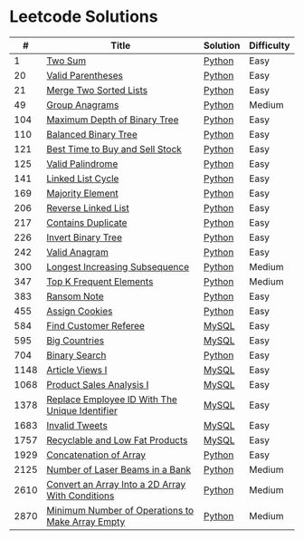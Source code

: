 # Leetcode Solutions

| #    | Title                                                                                                                               | Solution                                                                    | Difficulty |
| ---- | ----------------------------------------------------------------------------------------------------------------------------------- | --------------------------------------------------------------------------- | ---------- |
| 1    | [Two Sum](https://leetcode.com/problems/two-sum/)                                                                                   | [Python](./Python/1-two-sum.py)                                             | Easy       |
| 20   | [Valid Parentheses](https://leetcode.com/problems/valid-parentheses/)                                                               | [Python](./Python/20-valid-parentheses.py)                                  | Easy       |
| 21   | [Merge Two Sorted Lists](https://leetcode.com/problems/merge-two-sorted-lists/)                                                     | [Python](./Python/21-merge-two-sorted-lists.py)                             | Easy       |
| 49   | [Group Anagrams](https://leetcode.com/problems/group-anagrams/)                                                                     | [Python](./Python/49-group-anagrams.py)                                     | Medium     |
| 104  | [Maximum Depth of Binary Tree](https://leetcode.com/problems/maximum-depth-of-binary-tree/)                                         | [Python](./Python/104-maximum-depth-of-binary-tree.py)                      | Easy       |
| 110  | [Balanced Binary Tree](https://leetcode.com/problems/balanced-binary-tree/)                                                         | [Python](./Python/110-balanced-binary-tree.py)                              | Easy       |
| 121  | [Best Time to Buy and Sell Stock](https://leetcode.com/problems/best-time-to-buy-and-sell-stock/)                                   | [Python](./Python/121-best-time-to-buy-and-sell-stock.py)                   | Easy       |
| 125  | [Valid Palindrome](https://leetcode.com/problems/valid-palindrome/)                                                                 | [Python](./Python/125-valid-palindrome.py)                                  | Easy       |
| 141  | [Linked List Cycle](https://leetcode.com/problems/linked-list-cycle/)                                                               | [Python](./Python/141-linked-list-cycle.py)                                 | Easy       |
| 169  | [Majority Element](https://leetcode.com/problems/majority-element/)                                                                 | [Python](./Python/169-majority-element.py)                                  | Easy       |
| 206  | [Reverse Linked List](https://leetcode.com/problems/reverse-linked-list/)                                                           | [Python](./Python/206-reverse-linked-list.py)                               | Easy       |
| 217  | [Contains Duplicate](https://leetcode.com/problems/contains-duplicate/)                                                             | [Python](./Python/217-contains-duplicate.py)                                | Easy       |
| 226  | [Invert Binary Tree](https://leetcode.com/problems/invert-binary-tree/)                                                             | [Python](./Python/226-invert-binary-tree.py)                                | Easy       |
| 242  | [Valid Anagram](https://leetcode.com/problems/valid-anagram/)                                                                       | [Python](./Python/242-valid-anagram.py)                                     | Easy       |
| 300  | [Longest Increasing Subsequence](https://leetcode.com/problems/longest-increasing-subsequence/)                                     | [Python](./Python/300-longest-increasing-subsequence.py)                    | Medium     |
| 347  | [Top K Frequent Elements](https://leetcode.com/problems/top-k-frequent-elements/)                                                   | [Python](./Python/347-top-k-frequent-elements.py)                           | Medium     |
| 383  | [Ransom Note](https://leetcode.com/problems/ransom-note/)                                                                           | [Python](./Python/383-ransom-note.py)                                       | Easy       |
| 455  | [Assign Cookies](https://leetcode.com/problems/assign-cookies/)                                                                     | [Python](./Python/455-assign-cookies.py)                                    | Easy       |
| 584  | [Find Customer Referee](https://leetcode.com/problems/find-customer-referee/)                                                       | [MySQL](./MySQL/584-find-customer-referee.sql)                              | Easy       |
| 595  | [Big Countries](https://leetcode.com/problems/big-countries/)                                                                       | [MySQL](./MySQL/595-big-countries.sql)                                      | Easy       |
| 704  | [Binary Search](https://leetcode.com/problems/binary-search/)                                                                       | [Python](./Python/704-binary-search.py)                                     | Easy       |
| 1148 | [Article Views I](https://leetcode.com/problems/article-views-i/)                                                                   | [MySQL](./MySQL/1148-article-views-I.sql)                                   | Easy       |
| 1068 | [Product Sales Analysis I](https://leetcode.com/problems/product-sales-analysis-i/)                                                 | [MySQL](./MySQL/1068-product-sales-analysis-i.sql)                          | Easy       |
| 1378 | [Replace Employee ID With The Unique Identifier](https://leetcode.com/problems/replace-employee-id-with-the-unique-identifier/)     | [MySQL](./MySQL/1378-replace-employee-id-with-the-unique-identifier.sql)    | Easy       |
| 1683 | [Invalid Tweets](https://leetcode.com/problems/invalid-tweets/)                                                                     | [MySQL](./MySQL/1683-invalid-tweets.sql)                                    | Easy       |
| 1757 | [Recyclable and Low Fat Products](https://leetcode.com/problems/recyclable-and-low-fat-products/)                                   | [MySQL](./MySQL/1757-recyclable-and-low-fat-products.sql)                   | Easy       |
| 1929 | [Concatenation of Array](https://leetcode.com/problems/concatenation-of-array/)                                                     | [Python](./Python/1929-concatenation-of-array.py)                           | Easy       |
| 2125 | [Number of Laser Beams in a Bank](https://leetcode.com/problems/number-of-laser-beams-in-a-bank/)                                   | [Python](./Python/2125-number-of-laser-beams-in-a-bank.py.py)               | Medium     |
| 2610 | [Convert an Array Into a 2D Array With Conditions](https://leetcode.com/problems/convert-an-array-into-a-2d-array-with-conditions/) | [Python](./Python/2610-convert-an-array-into-a-2d-array-with-conditions.py) | Medium     |
| 2870 | [Minimum Number of Operations to Make Array Empty](https://leetcode.com/problems/minimum-number-of-operations-to-make-array-empty/) | [Python](./Python/2870-minimum-number-of-operations-to-make-array-empty.py) | Medium     |
